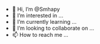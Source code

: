 - 👋 Hi, I’m @Smhapy
- 👀 I’m interested in ...
- 🌱 I’m currently learning ...
- 💞️ I’m looking to collaborate on ...
- 📫 How to reach me ...

<!---
Smhapy/Smhapy is a ✨ special ✨ repository because its `README.md` (this file) appears on your GitHub profile.
You can click the Preview link to take a look at your changes.
--->
